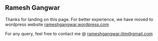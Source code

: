 ## Ramesh Gangwar
Thanks for landing on this page. For better experience, we have moved to
wordpress website [rameshgangwar.wordpress.com](rameshgangwar.wordpress.com)

For any query, feel free to contact me @ rameshgangwar.iitm@gmail.com
